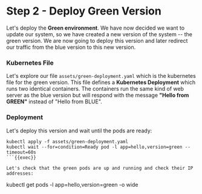 # Step 2 - Deploy Green Version

Let's deploy the **Green environment**. We have now decided we want to update our system, so we have created a new version of the system -- the green version. We are now going to deploy this version and later redirect our traffic from the blue version to this new version. 

### Kubernetes File
Let's explore our file `assets/green-deployment.yaml` which is the kubernetes file for the green version. This file defines a **Kubernetes Deployment** which runs two identical containers. The containers run the same kind of web server as the blue version but will respond with the message **"Hello from GREEN"** instead of "Hello from BLUE".

### Deployment

Let's deploy this version and wait until the pods are ready:

```
kubectl apply -f assets/green-deployment.yaml
kubectl wait --for=condition=Ready pod -l app=hello,version=green --timeout=60s
```{{exec}}

Let's check that the green pods are up and running and check their IP addresses:

```
kubectl get pods -l app=hello,version=green -o wide
```{{exec}}